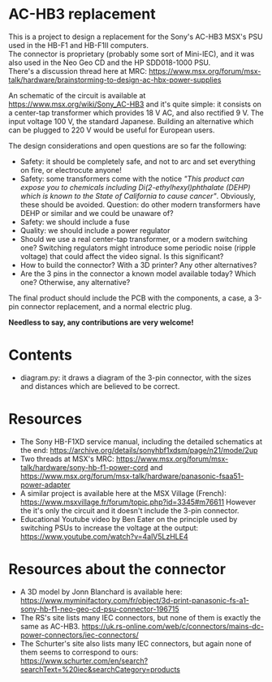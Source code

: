 # AC-HB3 replacement
This is a project to design a replacement for the Sony's AC-HB3 MSX's PSU used in the HB-F1 and HB-F1II computers.  
The connector is proprietary (probably some sort of Mini-IEC), and it was also used in the Neo Geo CD and the HP SDD018-1000 PSU.  
There's a discussion thread here at MRC: https://www.msx.org/forum/msx-talk/hardware/brainstorming-to-design-ac-hbx-power-supplies

An schematic of the circuit is available at https://www.msx.org/wiki/Sony_AC-HB3 and it's quite simple: it consists on a center-tap transformer which provides 18 V AC, and also rectified 9 V. The input voltage 100 V, the standard Japanese. Building an alternative which can be plugged to 220 V would be useful for European users.

The design considerations and open questions are so far the following:

* Safety: it should be completely safe, and not to arc and set everything on fire, or electrocute anyone!
* Safety: some transformers come with the notice _"This product can expose you to chemicals including Di(2-ethylhexyl)phthalate (DEHP) which is known to the State of California to cause cancer"_. Obviously, these should be avoided. Question: do other modern transformers have DEHP or similar and we could be unaware of?
* Safety: we should include a fuse
* Quality: we should include a power regulator
* Should we use a real center-tap transformer, or a modern switching one? Switching regulators might introduce some periodic noise (ripple voltage) that could affect the video signal. Is this significant?
* How to build the connector? With a 3D printer? Any other alternatives?
* Are the 3 pins in the connector a known model available today? Which one? Otherwise, any alternative?

The final product should include the PCB with the components, a case, a 3-pin connector replacement, and a normal electric plug.

**Needless to say, any contributions are very welcome!**

# Contents
* diagram.py: it draws a diagram of the 3-pin connector, with the sizes and distances which are believed to be correct.

# Resources
* The Sony HB-F1XD service manual, including the detailed schematics at the end: https://archive.org/details/sonyhbf1xdsm/page/n21/mode/2up
* Two threads at MSX's MRC: https://www.msx.org/forum/msx-talk/hardware/sony-hb-f1-power-cord and  https://www.msx.org/forum/msx-talk/hardware/panasonic-fsaa51-power-adapter
* A similar project is available here at the MSX Village (French): https://www.msxvillage.fr/forum/topic.php?id=3345#m76611 However the it's only the circuit and it doesn't include the 3-pin connector.
* Educational Youtube video by Ben Eater on the principle used by switching PSUs to increase the voltage at the output: https://www.youtube.com/watch?v=4alV5LzHLE4

# Resources about the connector
* A 3D model by Jonn Blanchard is available here: https://www.myminifactory.com/fr/object/3d-print-panasonic-fs-a1-sony-hb-f1-neo-geo-cd-psu-connector-196715
* The RS's site lists many IEC connectors, but none of them is exactly the same as AC-HB3. https://uk.rs-online.com/web/c/connectors/mains-dc-power-connectors/iec-connectors/
* The Schurter's site also lists many IEC connectors, but again none of them seems to correspond to ours: https://www.schurter.com/en/search?searchText=%20iec&searchCategory=products
